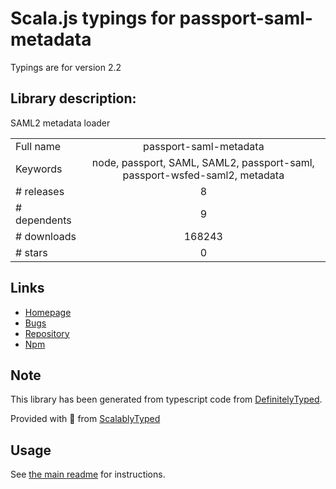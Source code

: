
# Scala.js typings for passport-saml-metadata

Typings are for version 2.2

## Library description:
SAML2 metadata loader

|                    |                 |
| ------------------ | :-------------: |
| Full name          | passport-saml-metadata |
| Keywords           | node, passport, SAML, SAML2, passport-saml, passport-wsfed-saml2, metadata |
| # releases         | 8 |
| # dependents       | 9 |
| # downloads        | 168243 |
| # stars            | 0 |

## Links
- [Homepage](https://github.com/compwright/passport-saml-metadata#readme)
- [Bugs](https://github.com/compwright/passport-saml-metadata/issues)
- [Repository](https://github.com/compwright/passport-saml-metadata)
- [Npm](https://www.npmjs.com/package/passport-saml-metadata)
    


## Note
This library has been generated from typescript code from [DefinitelyTyped](https://definitelytyped.org).

Provided with :purple_heart: from [ScalablyTyped](https://github.com/oyvindberg/ScalablyTyped)

## Usage
See [the main readme](../../readme.md) for instructions.


